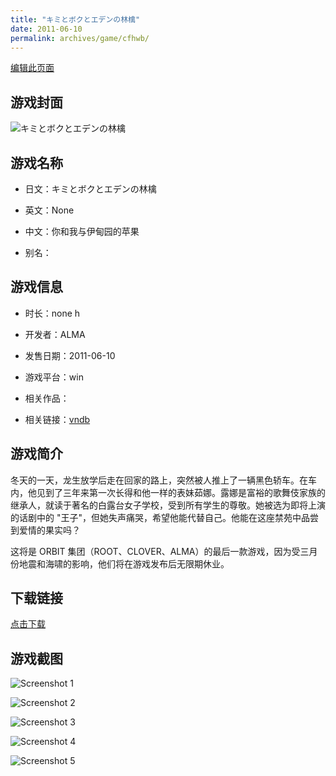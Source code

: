 ```yaml
---
title: "キミとボクとエデンの林檎"
date: 2011-06-10
permalink: archives/game/cfhwb/
---
```

[编辑此页面](https://github.com/ACG-3/ADV3-source/blob/main/source/_posts/%E3%82%AD%E3%83%9F%E3%81%A8%E3%83%9C%E3%82%AF%E3%81%A8%E3%82%A8%E3%83%87%E3%83%B3%E3%81%AE%E6%9E%97%E6%AA%8E.md)

## 游戏封面

![キミとボクとエデンの林檎](https://pan.timero.xyz/d/onedrive/img_lib_001/%E3%82%AD%E3%83%9F%E3%81%A8%E3%83%9C%E3%82%AF%E3%81%A8%E3%82%A8%E3%83%87%E3%83%B3%E3%81%AE%E6%9E%97%E6%AA%8E_cover.avif)


## 游戏名称

- 日文：キミとボクとエデンの林檎
- 英文：None
- 中文：你和我与伊甸园的苹果

- 别名：


## 游戏信息

- 时长：none h
- 开发者：ALMA
- 发售日期：2011-06-10
- 游戏平台：win
- 相关作品：

- 相关链接：[vndb](https://vndb.org/v5635)


## 游戏简介

冬天的一天，龙生放学后走在回家的路上，突然被人推上了一辆黑色轿车。在车内，他见到了三年来第一次长得和他一样的表妹茹娜。露娜是富裕的歌舞伎家族的继承人，就读于著名的白露台女子学校，受到所有学生的尊敬。她被选为即将上演的话剧中的 "王子"，但她失声痛哭，希望他能代替自己。他能在这座禁苑中品尝到爱情的果实吗？

这将是 ORBIT 集团（ROOT、CLOVER、ALMA）的最后一款游戏，因为受三月份地震和海啸的影响，他们将在游戏发布后无限期休业。




## 下载链接

[点击下载](https://pan.timero.xyz/onedrive/adv_lib_001/%E3%82%AD%E3%83%9F%E3%81%A8%E3%83%9C%E3%82%AF%E3%81%A8%E3%82%A8%E3%83%87%E3%83%B3%E3%81%AE%E6%9E%97%E6%AA%8E)


## 游戏截图


![Screenshot 1](https://pan.timero.xyz/d/onedrive/img_lib_001/%E3%82%AD%E3%83%9F%E3%81%A8%E3%83%9C%E3%82%AF%E3%81%A8%E3%82%A8%E3%83%87%E3%83%B3%E3%81%AE%E6%9E%97%E6%AA%8E_Screenshot_1.avif)

![Screenshot 2](https://pan.timero.xyz/d/onedrive/img_lib_001/%E3%82%AD%E3%83%9F%E3%81%A8%E3%83%9C%E3%82%AF%E3%81%A8%E3%82%A8%E3%83%87%E3%83%B3%E3%81%AE%E6%9E%97%E6%AA%8E_Screenshot_2.avif)

![Screenshot 3](https://pan.timero.xyz/d/onedrive/img_lib_001/%E3%82%AD%E3%83%9F%E3%81%A8%E3%83%9C%E3%82%AF%E3%81%A8%E3%82%A8%E3%83%87%E3%83%B3%E3%81%AE%E6%9E%97%E6%AA%8E_Screenshot_3.avif)

![Screenshot 4](https://pan.timero.xyz/d/onedrive/img_lib_001/%E3%82%AD%E3%83%9F%E3%81%A8%E3%83%9C%E3%82%AF%E3%81%A8%E3%82%A8%E3%83%87%E3%83%B3%E3%81%AE%E6%9E%97%E6%AA%8E_Screenshot_4.avif)

![Screenshot 5](https://pan.timero.xyz/d/onedrive/img_lib_001/%E3%82%AD%E3%83%9F%E3%81%A8%E3%83%9C%E3%82%AF%E3%81%A8%E3%82%A8%E3%83%87%E3%83%B3%E3%81%AE%E6%9E%97%E6%AA%8E_Screenshot_5.avif)

